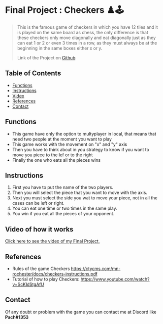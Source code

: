 # Final Project : Checkers :chess_pawn::joystick:
>This is the famous game of checkers in which you have 12 tiles and it is played on the same board as chess, the only difference is that these checkers only move diagonally and eat diagonally just as they can eat 1 or 2 or even 3 times in a row, as they must always be at the beginning in the same boxes either x or y.
>
>Link of the Project on [Github](https://github.com/Pach0411/C/blob/main/PIA%20(FINAL%20PROYECT)/main.c "here")

## Table of Contents
* [Functions](#Functions)
* [Instructions](#Instructions)
* [Video](#Video-of-how-it-works)
* [References](#References)
* [Contact](#Contact)
<!-- * [License](#license) -->

## Functions
- This game have only the option to multyplayer in local, that means that need two people at the moment you want to play
- This game works with the movement on "x" and "y" axis
- Then you have to think about in you strategy to know if you want to move you piece to the lef or to the right
- Finally the one who eats all the pieces wins

## Instructions
1. First you have to put the name of the two players.
2. Then you will select the piece that you want to move with the axis.
3. Next you must select the side you wat to move your piece, not in all the cases can be left or right.
4. You can eat one time or two times in the same play. 
5. You win if you eat all the pieces of your opponent.

## Video of how it works
[Click here to see the video of my Final Project.](https://youtu.be/JxmLmsTfFjw "here.")

## References
- Rules of the game Checkers https://ctycms.com/mn-rochester/docs/checkers-instructions.pdf
- Tutorial of how to play Checkers: https://www.youtube.com/watch?v=ScKIdStgAfU

## Contact
Of any doubt or problem with the game you can contact me at Discord like **Pach#1353**




